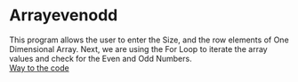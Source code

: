 # Arrayevenodd
This program allows the user to enter the Size, and the row elements of One Dimensional Array. Next, we are using the For Loop to iterate the array values and check for the Even and Odd Numbers.<br/>
[Way to the code](https://github.com/ASTHA193/Arrayevenodd/new/master)
